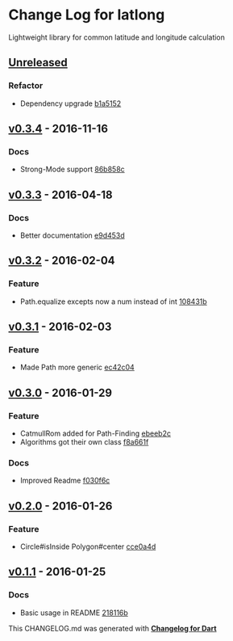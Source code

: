 # Change Log for latlong
Lightweight library for common latitude and longitude calculation

## [Unreleased](http://github.com/mikemitterer/dart-latlong/compare/v0.4...HEAD)

### Refactor
* Dependency upgrade [b1a5152](https://github.com/mikemitterer/dart-latlong/commit/b1a5152934fef2425755d718ce232dfb7ee254bd)

## [v0.3.4](http://github.com/mikemitterer/dart-latlong/compare/v0.3.3...v0.3.4) - 2016-11-16

### Docs
* Strong-Mode support [86b858c](https://github.com/mikemitterer/dart-latlong/commit/86b858c8554bf9fcdda56ab33c247f34d8b17616)

## [v0.3.3](http://github.com/mikemitterer/dart-latlong/compare/v0.3.2...v0.3.3) - 2016-04-18

### Docs
* Better documentation [e9d453d](https://github.com/mikemitterer/dart-latlong/commit/e9d453d2b25ef8c8694b317882cf44ba50b5c028)

## [v0.3.2](http://github.com/mikemitterer/dart-latlong/compare/v0.3.1...v0.3.2) - 2016-02-04

### Feature
* Path.equalize excepts now a num instead of int [108431b](https://github.com/mikemitterer/dart-latlong/commit/108431ba9bcf326f4b551ea090c240be255315e6)

## [v0.3.1](http://github.com/mikemitterer/dart-latlong/compare/v0.3.0...v0.3.1) - 2016-02-03

### Feature
* Made Path more generic [ec42c04](https://github.com/mikemitterer/dart-latlong/commit/ec42c042cf9a7ec1d82e68a9458063713ec2b18b)

## [v0.3.0](http://github.com/mikemitterer/dart-latlong/compare/v0.2.1...v0.3.0) - 2016-01-29

### Feature
* CatmullRom added for Path-Finding [ebeeb2c](https://github.com/mikemitterer/dart-latlong/commit/ebeeb2c36e8c1368bda2e882426298e3f22c06b5)
* Algorithms got their own class [f8a661f](https://github.com/mikemitterer/dart-latlong/commit/f8a661fa80485853f2fafe774b52fd417dbb174f)

### Docs
* Improved Readme [f030f6c](https://github.com/mikemitterer/dart-latlong/commit/f030f6cb89cb71d4ae9d29a3b7ffa13b7ea2bac8)

## [v0.2.0](http://github.com/mikemitterer/dart-latlong/compare/v0.1.2...v0.2.0) - 2016-01-26

### Feature
* Circle#isInside Polygon#center [cce0a4d](https://github.com/mikemitterer/dart-latlong/commit/cce0a4da93f03977a4545c6470c85b5d5243637e)

## [v0.1.1](http://github.com/mikemitterer/dart-latlong/compare/v0.1.0...v0.1.1) - 2016-01-25

### Docs
* Basic usage in README [218116b](https://github.com/mikemitterer/dart-latlong/commit/218116bcab24af05d6a793ef4f4c3e32b96202e4)


This CHANGELOG.md was generated with [**Changelog for Dart**](https://pub.dartlang.org/packages/changelog)

